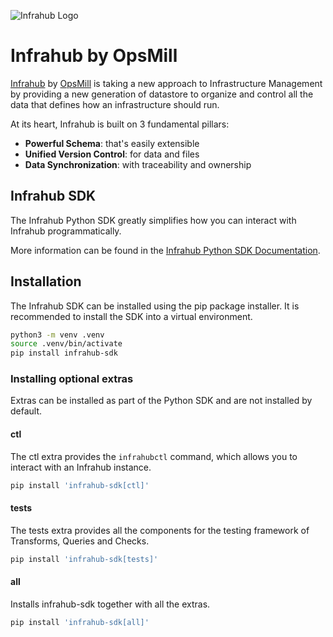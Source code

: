 
<!-- markdownlint-disable -->
![Infrahub Logo](https://assets-global.website-files.com/657aff4a26dd8afbab24944b/657b0e0678f7fd35ce130776_Logo%20INFRAHUB.svg)
<!-- markdownlint-restore -->

# Infrahub by OpsMill

[Infrahub](https://github.com/opsmill/infrahub) by [OpsMill](https://opsmill.com) is taking a new approach to Infrastructure Management by providing a new generation of datastore to organize and control all the data that defines how an infrastructure should run.

At its heart, Infrahub is built on 3 fundamental pillars:

- **Powerful Schema**: that's easily extensible
- **Unified Version Control**: for data and files
- **Data Synchronization**: with traceability and ownership

## Infrahub SDK

The Infrahub Python SDK greatly simplifies how you can interact with Infrahub programmatically.

More information can be found in the [Infrahub Python SDK Documentation](https://docs.infrahub.app/python-sdk/).

## Installation

The Infrahub SDK can be installed using the pip package installer. It is recommended to install the SDK into a virtual environment.

```bash
python3 -m venv .venv
source .venv/bin/activate
pip install infrahub-sdk
```

### Installing optional extras

Extras can be installed as part of the Python SDK and are not installed by default.

#### ctl

The ctl extra provides the `infrahubctl` command, which allows you to interact with an Infrahub instance.

```bash
pip install 'infrahub-sdk[ctl]'
```

#### tests

The tests extra provides all the components for the testing framework of Transforms, Queries and Checks.

```bash
pip install 'infrahub-sdk[tests]'
```

#### all

Installs infrahub-sdk together with all the extras.

```bash
pip install 'infrahub-sdk[all]'
```
